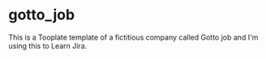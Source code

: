 # gotto_job
This is a Tooplate template of a fictitious company called Gotto job and I'm using this to Learn Jira.
